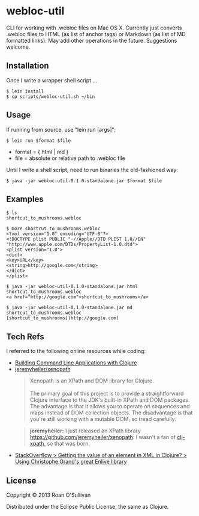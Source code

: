# webloc-util

CLI for working with .webloc files on Mac OS X. Currently just converts .webloc files to HTML (as list of anchor tags) or Markdown (as list of MD formatted links). May add other operations in the future. Suggestions welcome.

## Installation

Once I write a wrapper shell script ...

    $ lein install
    $ cp scripts/webloc-util.sh ~/bin

## Usage

If running from source, use "lein run [args]":

    $ lein run $format $file

 * format = { html | md }
 * file = absolute or relative path to .webloc file

Until I write a shell script, need to run binaries the old-fashioned way:

    $ java -jar webloc-util-0.1.0-standalone.jar $format $file

## Examples

    $ ls
    shortcut_to_mushrooms.webloc

    $ more shortcut_to_mushrooms.webloc
    <?xml version="1.0" encoding="UTF-8"?>
    <!DOCTYPE plist PUBLIC "-//Apple//DTD PLIST 1.0//EN" "http://www.apple.com/DTDs/PropertyList-1.0.dtd">
    <plist version="1.0">
    <dict>
    <key>URL</key>
    <string>http://google.com</string>
    </dict>
    </plist>

    $ java -jar webloc-util-0.1.0-standalone.jar html shortcut_to_mushrooms.webloc
    <a href="http://google.com">shortcut_to_mushrooms</a>

    $ java -jar webloc-util-0.1.0-standalone.jar md shortcut_to_mushrooms.webloc
    [shortcut_to_mushrooms](http://google.com)

## Tech Refs

I referred to the following online resources while coding:

 * [Building Command Line Applications with Clojure](http://www.beaconhill.com/blog/?p=283)
 * [jeremyheiler/xenopath](https://github.com/jeremyheiler/xenopath)<blockquote>Xenopath is an XPath and DOM library for Clojure.<br/><br/>The primary goal of this project is to provide a straightforward Clojure interface to the JDK's built-in XPath and DOM packages. The advantage is that it allows you to operate on sequences and maps instead of DOM collection objects. The disadvantage is that you're still working with a mutable DOM, so tread carefully.</blockquote><blockquote cite="http://clojure-log.n01se.net/date/2013-03-15.html#14:59"><strong>jeremyheiler:</strong> I just released an XPath library https://github.com/jeremyheiler/xenopath. I wasn't a fan of <a href="https://github.com/kyleburton/clj-xpath">clj-xpath</a>, so that was born.</blockquote>
 * [StackOverflow > Getting the value of an element in XML in Clojure? > Using Christophe Grand's great Enlive library](http://stackoverflow.com/a/6329574/1695506)

## License

Copyright © 2013 Roan O'Sullivan

Distributed under the Eclipse Public License, the same as Clojure.
